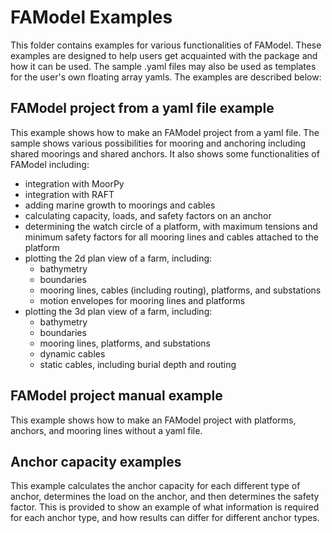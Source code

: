 # FAModel Examples

This folder contains examples for various functionalities of FAModel.
These examples are designed to help users get acquainted with the package and how it can be used.
The sample .yaml files may also be used as templates for the user's own floating array yamls.
The examples are described below:

## FAModel project from a yaml file example
This example shows how to make an FAModel project from a yaml file. The sample shows various possibilities for mooring and anchoring including shared moorings and shared anchors. It also shows some functionalities of FAModel including:
- integration with MoorPy
- integration with RAFT
- adding marine growth to moorings and cables
- calculating capacity, loads, and safety factors on an anchor
- determining the watch circle of a platform, with maximum tensions and minimum safety factors for all mooring lines and cables attached to the platform
- plotting the 2d plan view of a farm, including: 
    - bathymetry
    - boundaries 
    - mooring lines, cables (including routing), platforms, and substations
    - motion envelopes for mooring lines and platforms
- plotting the 3d plan view of a farm, including: 
    - bathymetry
    - boundaries
    - mooring lines, platforms, and substations
    - dynamic cables
    - static cables, including burial depth and routing
## FAModel project manual example
This example shows how to make an FAModel project with platforms, anchors, and mooring lines without a yaml file. 

## Anchor capacity examples
This example calculates the anchor capacity for each different type of anchor, determines the load on the anchor, and then determines the safety factor. 
This is provided to show an example of what information is required for each anchor type, and how results can differ for different anchor types.